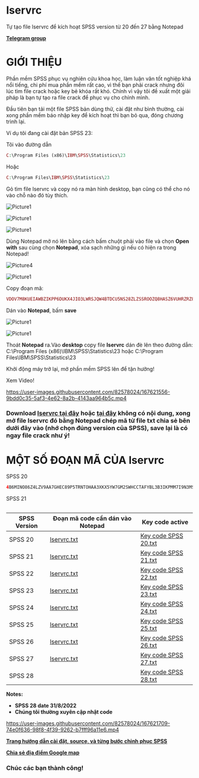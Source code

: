 # lservrc
Tự tạo file lservrc để kích hoạt SPSS version từ 20 đến 27 bằng Notepad

**[Telegram group](https://t.me/+hBZ3F71j8OIxODFl)**


# GIỚI THIỆU # 

Phần mềm SPSS phục vụ nghiên cứu khoa học, làm luận văn tốt nghiệp khá nổi tiếng, chi phí mua phần mềm rất cao, vì thế bạn phải crack nhưng đôi lúc tìm file crack hoặc key bẻ khóa rất khó. Chính vì vậy tôi đề xuất một giải pháp là bạn tự tạo ra file crack để phục vụ cho chính mình.

Đầu tiên bạn tải một file SPSS bản dùng thử, cài đặt như bình thường, cài xong phần mềm báo nhập key để kích hoạt thì bạn bỏ qua, đóng chương trình lại.

Ví dụ tôi đang cài đặt bản SPSS 23:

Tôi vào đường dẫn

```php
C:\Program Files (x86)\IBM\SPSS\Statistics\23
```

Hoặc

```php
C:\Program Files\IBM\SPSS\Statistics\23
```

Gỏ tìm file lservrc và copy nó ra màn hình desktop, bạn cũng có thể cho nó vào chỗ nào đó tùy thích.

![Picture1](https://user-images.githubusercontent.com/82578024/167287543-b5884ac3-9bd4-43c4-a1f2-6d4020d435f0.jpg)

![Picture1](https://user-images.githubusercontent.com/82578024/167287569-a60d51ac-b5da-4113-b9d4-812e8237e26a.jpg)

![Picture1](https://user-images.githubusercontent.com/82578024/167287590-b9dd5495-a4b2-4451-898f-7cb1d8993b63.jpg)

Dùng Notepad mở nó lên bằng cách bấm chuột phải vào file và chọn **Open with** sau cùng chọn **Notepad**, xóa sạch những gì nếu có hiện ra trong Notepad!

![Picture4](https://user-images.githubusercontent.com/82578024/167287678-dce262a5-67c8-4de5-bcf4-ba9add2ed653.jpg)

![Picture1](https://user-images.githubusercontent.com/82578024/167287756-b61df644-2cf4-4e07-9f3a-8e2e83103227.jpg)

Copy đoạn mã:

```php
VDOV7M8KUEIAWBZIKPP6DUKX4JIO3LWRSJQW4BTDCU5NS28ZLZSSROOZQ8HASZ6VUHRZRZ8I8DGWIFY9WJTIRD5P9Y
```

Dán vào **Notepad**, bấm **save**

![Picture1](https://user-images.githubusercontent.com/82578024/167287831-cb1bb881-6ab0-479d-98f9-8fb03dd0af97.jpg)

![Picture1](https://user-images.githubusercontent.com/82578024/167287857-92894b88-9982-4804-a1dc-4bbe2178fdd9.jpg)

 Thoát **Notepad** ra.Vào **desktop** copy file **lservrc** dán đè lên theo đường dẫn: C:\Program Files (x86)\IBM\SPSS\Statistics\23 hoặc C:\Program Files\IBM\SPSS\Statistics\23

Khởi động máy trở lại, mở phần mềm SPSS lên để tận hưởng!

Xem Video!

https://user-images.githubusercontent.com/82578024/167621556-9bdd0c35-5af3-4e62-8a2b-4143aa964b5c.mp4

### Download [lservrc tại đây](https://pwht-my.sharepoint.com/:u:/g/personal/a316_office365vn_online/EZjt0kTeYp1Mm8JuEqInPiwBFtZpSnqG35_GYPLGA7Wi1g?e=20jSRx) hoặc [tại đây](https://bsthanh-my.sharepoint.com/:u:/g/personal/0914678254_bsthanh_tk/ER_2xFzM4FRPoBdhr9bFXEcB5O197OPmL9bSHPSHJXnL-A?e=YIwTPT) không có nội dung, xong mở file lservrc đó bằng **Notepad** chép mã  từ file **txt** chia sẻ bên dưới  đây vào (nhớ chọn đúng version của SPSS), **save** lại là có ngay file crack như ý! ###

# MỘT SỐ ĐOẠN MÃ CỦA lservrc #

SPSS 20

```php
4B6MINO86Z4LZV9AA7GHEC89P5TRNTOHAA3XKX5YW7GM2SWHCCTAFYBL3B3IKPMM7I9N3MSTBXOO8VPKXZHSEXGST8
```

SPSS 21

```php

```


|SPSS Version|Đoạn mã code cần dán vào Notepad|Key code active|
|--|--|--|
|SPSS 20| [lservrc.txt](https://github.com/BsNgChiThanh/lservrc/files/8646761/lservrc.txt)|[Key code SPSS 20.txt](https://github.com/BsNgChiThanh/lservrc/files/8650507/Key.code.SPSS.20.txt)|
|SPSS 21|[lservrc.txt](https://github.com/BsNgChiThanh/lservrc/files/8646769/lservrc.txt) |[Key code SPSS 21.txt](https://github.com/BsNgChiThanh/lservrc/files/8650516/Key.code.SPSS.21.txt)|
|SPSS 22| [lservrc.txt](https://github.com/BsNgChiThanh/lservrc/files/8646772/lservrc.txt)|[Key code SPSS 22.txt](https://github.com/BsNgChiThanh/lservrc/files/8650517/Key.code.SPSS.22.txt)|
|SPSS 23| [lservrc.txt](https://github.com/BsNgChiThanh/lservrc/files/8646774/lservrc.txt)|[Key code SPSS 23.txt](https://github.com/BsNgChiThanh/lservrc/files/8650528/Key.code.SPSS.23.txt)|
|SPSS 24|[lservrc.txt](https://github.com/BsNgChiThanh/lservrc/files/8646775/lservrc.txt)|[Key code SPSS 24.txt](https://github.com/BsNgChiThanh/lservrc/files/8650529/Key.code.SPSS.24.txt)|
|SPSS 25|[lservrc.txt](https://github.com/BsNgChiThanh/lservrc/files/8665249/lservrc.txt)|[Key code SPSS 25.txt](https://github.com/BsNgChiThanh/lservrc/files/8650530/Key.code.SPSS.25.txt)|
|SPSS 26|[lservrc.txt](https://github.com/BsNgChiThanh/lservrc/files/8646781/lservrc.txt)|[Key code SPSS 26.txt](https://github.com/BsNgChiThanh/lservrc/files/8650531/Key.code.SPSS.26.txt)|
|SPSS 27|[lservrc.txt](https://github.com/BsNgChiThanh/lservrc/files/8658693/lservrc.txt)|[Key code SPSS 27.txt](https://github.com/BsNgChiThanh/lservrc/files/8658696/Key.code.SPSS.27.txt)|
|SPSS 28|| [Key code SPSS 28.txt](https://github.com/BsNgChiThanh/lservrc/files/8674493/Key.code.SPSS.28.txt)|

**Notes:**
- **SPSS 28 date 31/8/2022**
- **Chúng tôi thường xuyên cập nhật code**

https://user-images.githubusercontent.com/82578024/167621709-74e0f636-98f8-4f39-9262-b7fff96a11e6.mp4

**[Trang hướng dẫn cài đặt, source, và từng bước chinh phục SPSS](https://github.com/BsNgChiThanh/SPSS)**

**[Chia sẻ địa điểm Google map](https://maps.app.goo.gl/wmAPRFYyF3nNeHd87)**

### Chúc các bạn thành công! ###
